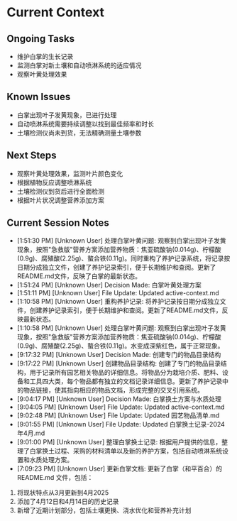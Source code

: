 # Current Context

## Ongoing Tasks

- 维护白掌的生长记录
- 监测白掌对新土壤和自动喷淋系统的适应情况
- 观察叶黄处理效果

## Known Issues

- 白掌出现叶子发黄现象，已进行处理
- 自动喷淋系统需要持续调整以找到最佳频率和时长
- 土壤检测仪尚未到货，无法精确测量土壤参数

## Next Steps

- 观察叶黄处理效果，监测叶片颜色变化
- 根据植物反应调整喷淋系统
- 土壤检测仪到货后进行全面检测
- 根据叶片状况调整营养添加方案

## Current Session Notes

- [1:51:30 PM] [Unknown User] 处理白掌叶黄问题: 观察到白掌出现叶子发黄现象，按照"急救版"营养方案添加营养物质：焦亚硫酸钠(0.014g)、柠檬酸(0.9g)、腐殖酸(2.25g)、螯合铁(0.11g)。同时重构了养护记录系统，将记录按日期分成独立文件，创建了养护记录索引，便于长期维护和查阅。更新了README.md文件，反映了白掌的最新状态。
- [1:51:24 PM] [Unknown User] Decision Made: 白掌叶黄处理方案
- [1:51:11 PM] [Unknown User] File Update: Updated active-context.md
- [1:10:58 PM] [Unknown User] 重构养护记录: 将养护记录按日期分成独立文件，创建养护记录索引，便于长期维护和查阅。更新了README.md文件，反映最新状态。
- [1:10:58 PM] [Unknown User] 处理白掌叶黄问题: 观察到白掌出现叶子发黄现象，按照"急救版"营养方案添加营养物质：焦亚硫酸钠(0.014g)、柠檬酸(0.9g)、腐殖酸(2.25g)、螯合铁(0.11g)。水变成深紫红色，属于正常现象。
- [9:17:32 PM] [Unknown User] Decision Made: 创建专门的物品目录结构
- [9:17:22 PM] [Unknown User] 创建物品目录结构: 创建了专门的物品目录结构，用于记录所有园艺相关物品的详细信息。将物品分为栽培介质、肥料、设备和工具四大类，每个物品都有独立的文档记录详细信息。更新了养护记录中的物品链接，使其指向相应的物品文档，形成完整的交叉引用系统。
- [9:04:17 PM] [Unknown User] Decision Made: 白掌换土方案与水质处理
- [9:04:05 PM] [Unknown User] File Update: Updated active-context.md
- [9:02:48 PM] [Unknown User] File Update: Updated 园艺物品清单.md
- [9:01:55 PM] [Unknown User] File Update: Updated 白掌换土记录-2024年4月.md
- [9:01:00 PM] [Unknown User] 整理白掌换土记录: 根据用户提供的信息，整理了白掌换土过程、采购的材料清单以及新的养护方案，包括自动喷淋系统设置和水质处理方案。
- [7:09:23 PM] [Unknown User] 更新白掌文档: 更新了白掌（和平百合）的 README.md 文件，包括：
1. 将现状特点从3月更新到4月2025
2. 添加了4月12日和4月14日的历史记录
3. 新增了近期计划部分，包括土壤更换、浇水优化和营养补充计划